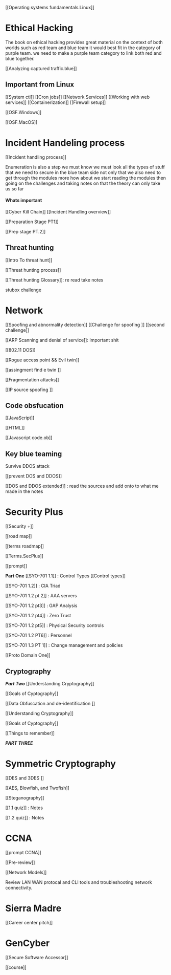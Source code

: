 [[Operating systems fundamentals.Linux]]




# Ethical Hacking
The book on ethical hacking provides great material on the context of both worlds such as red team and blue team it would best fit in the category of purple team. we need to make a purple team category to link both red and blue together. 

[[Analyzing captured traffic.blue]]  



## Important from Linux
[[System ctl]]
[[Cron jobs]]
[[Network Services]]
[[Working with web services]]
[[Containerization]]
[[Firewall setup]]

[[OSF.Windows]]


[[OSF.MacOS]]


# Incident Handeling process 
[[Incident handling process]]

Enumeration is also a step we must know we must look all the types of stuff that we need to secure in the blue team side not only that we also need to get through the modules more how about we start reading the modules then going on the challenges and taking notes on that the theory can only take us so far 
#### Whats important 

[[Cyber Kill Chain]]
[[Incident Handling overview]]

[[Preparation Stage PT1]]

[[Prep stage PT.2]]


## Threat hunting 
[[Intro To threat hunt]]

[[Threat hunting process]]

[[Threat hunting Glossary]]: re read take notes 

stubox challenge 

# Network 
[[Spoofing and abnormality detection]]
[[Challenge for spoofing ]]
[[second challenge]]

[[ARP Scanning and denial of service]]: Important shit 

[[802.11 DOS]]

[[Rogue access point && Evil twin]]

[[assingment find e twin ]]

[[Fragmentation attacks]]

[[IP source spoofing ]]

## Code obsfucation 
[[JavaScript]]

[[HTML]]

[[Javascript code.ob]]
## Key blue teaming 

Survive DDOS attack

[[prevent DOS and DDOS]]

[[DOS and DDOS extended]] : read the sources and add onto to what me made in the notes 




# Security Plus

[[Security +]] 

[[road map]]

[[terms roadmap]]

[[Terms.SecPlus]]

[[prompt]]

**Part One**
[[SYO-701 1.1]] : Control Types     [[Control types]]

[[SYO-701 1.2]] : CIA Triad 

[[SYO-701 1.2 pt 2]] : AAA servers 

[[SYO-701 1.2 pt3]] : GAP Analysis 

[[SYO-701 1.2 pt4]] : Zero Trust 

[[SYO-701 1.2 pt5]] : Physical Security controls 

[[SYO-701 1.2 PT6]] : Personnel 

[[SYO-701 1.3 PT 1]] :  Change management and policies

[[Proto Domain One]]


## Cryptography
***Part Two***
[[Understanding Cryptography]]

[[Goals of Cyptography]]

[[Data Obfuscation  and de-identification ]]


[[Understanding Cryptography]]

[[Goals of Cyptography]]

[[Things to remember]]

***PART THREE***
# Symmetric Cryptography

[[DES and 3DES ]]

[[AES, Blowfish, and Twofish]] 

[[Steganography]]


[[1.1 quiz]] : Notes 

[[1.2 quiz]] : Notes


# CCNA 

[[prompt CCNA]] 

[[Pre-review]]

[[Network Models]]


Review LAN WAN protocal and CLI tools and troubleshooting network connectivity. 

# Sierra Madre
[[Career center pitch]]


# GenCyber

[[Secure Software Accessor]]

[[course]] 